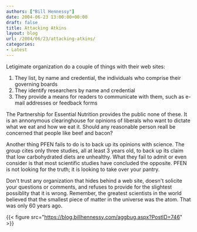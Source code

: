 ```yaml
---
authors: ["Bill Hennessy"]
date: 2004-06-23 13:00:00+00:00
draft: false
title: Attacking Atkins
layout: blog
url: /2004/06/23/attacking-atkins/
categories:
- Latest
---
```





Letigimate organization do a couple of things with their web sites:





  1. They list, by name and credential, the individuals who comprise their governing boards
  2. They identify researchers by name and credential
  3. They provide a means for readers to communicate with them, such as e-mail addresses or feedback forms


The Partnership for Essential Nutrition provides the public none of these. It is an annonymous clearinghouse for opinions of liberals who want to dictate what we eat and how we eat it. Should any reasonable person reall be concerned that people like beef and bacon?




Another thing PFEN fails to do is to back up its opinions with science. The group cites only three studies, all at least 3 years old, to back up its claim that low carbohydrated diets are unhealthy. What they fail to admit or even consider is that most scientific studies have concluded the opposite. PFEN is not looking for the truth; it is looking to take over your pantry.




Don't trust any organization that hides behind a web site, doesn't solicite your questions or comments, and refuses to provide for the slightest possiblity that it is wrong. Remember, the greatest scientists in the world believed that the smallest piece of matter in the universe was the atom. That was only 60 years ago.

{{< figure src="https://blog.billhennessy.com/aggbug.aspx?PostID=746" >}}

